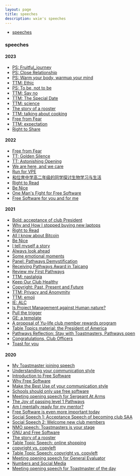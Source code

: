 ```yaml
---
layout: page
title: speeches
description: wxie's speeches
---
```


<div class="navbar">
    <div class="navbar-inner">
        <ul class="nav">
            <li><a href="#speeches">speeches</a></li>
        </ul>
    </div>
</div>


### <a name="speeches"></a>speeches

#### 2023

- [PS: Fruitful_journey](Kiwi_fruitful_journey.html)
- [PS: Close Relationship](speech/close_relationship.html)
- [PS: Warm your body, warmup your mind](speech/warmup_your_body_mind.html)
- [TTM: Ethic](speech/TTM_ethic.html)
- [PS: To be, not to be](speech/to_be_not_to_be.html)
- [TTM: Say no](speech/TTM_say_no.html)
- [TTM: The Special Date](speech/TTM_special_date.html)
- [TTM: science](speech/TTM_science.html)
- [The story of a rooster](speech/story_of_rooster_2.html)
- [TTM: talking about cooking](speech/TTM_cooking.html)
- [Free from Fear](speech/Free_from_Fear_2.html)
- [TTM: expectation](speech/TTM_expectation.html)
- [Right to Share](speech/right_to_share.html)

#### 2022

- [Free from Fear](speech/Free_from_Fear.html)
- [TT: Golden Silence](speech/TTM_silence.html)
- [TT: Astonishing Opening](speech/TTM_opening.html)
- [We are here, and we care](speech/we_are_here_care.html)
- [Run for VPE](speech/run_for_vpe.html)
- [和位育中学高二年级的同学探讨生物学习与生活](speech/talk_to_high_school_students.md)
- [Right to Read](speech/right_to_read_2.html)
- [Be Nice](speech/be_nice_2.html)
- [One Man's Fight for Free Software](speech/one_man_fight_for_free_software.html)
- [Free Software for you and for me](speech/fs_for_you_and_for_me.html)

#### 2021

- [Bold: acceptance of club President](speech/acceptance_of_club_President.html)
- [Why and How I stopped buying new laptops](speech/keynote-why-how-stop-buying-new-laptop.html)
- [Right to Read](speech/right2read.html)
- [All I know about Bitcoin](speech/all_I_know_about_bitcoin.html)
- [Be Nice](speech/be_nice.html)
- [I tell myself a story](speech/I_tell_myself_a_story.html)
- [Always look ahead](speech/always_look_ahead.html)
- [Some emotional moments](speech/some_emotional_moments.html)
- [Panel: Pathways Demystification](speech/Pathways_Demystification.html)
- [Receiving Pathways Award in Taicang](speech/receiving_Pathways_award_taicang.html)
- [Review my First Pathways](speech/review_my_first_pathways.html)
- [TTM: nastalgia](speech/TTM_nastalgia.html)
- [Keep Our Club Healthy](speech/keep_our_club_heathy.html)
- [Copyright: Past, Present and Future](speech/copyright_past_present_future.html)
- [TTM: Privacy and Anonymity](speech/TTM_privacy_and_anonymity.html)
- [TTM: emoji](speech/TTM_emoji.html)
- [IE: ALC](speech/IE_alc.html)
- [Is Project Management against Human nature?](speech/project_management_against_human_nature.html)
- [Pull the trigger](speech/pull_the_trigger.html)
- [GE: a template](speech/GE_a_template.html)
- [A proposal of Yu-life club member rewards program](speech/member_reward_program.html)
- [Table Topics material: the President of America](speech/TT_president_USA.html)
- [Pathways Reflection: Stay with Toastmasters, Pathways open](speech/stay_with_TI.html)
- [Congratulations, Club Officers](speech/new_club_officers.html)
- [Toast for you](speech/toast_for_you.html)

#### 2020

- [My Toastmaster joining speech](speech/my_toastmaster_joining_speech.html)
- [Understanding your communication style](speech/understanding_your_communication_style.html)
- [Introduction to Free Software](speech/introduction_to_free_software.html)
- [Why Free Software](speech/why_free_software.html)
- [Make the Best Use of your communication style](speech/make_best_use_of_communication_style.html)
- [Schools should only use free software](speech/schools_use_free_software.html)
- [Meeting opening speech for Sergeant At Arms](speech/meeting_opening_speech_of_SAA.html)
- [The Joy of passing level 1 Pathways](speech/joy_of_level_1.html)
- [Am I mentally ready for my mentor?](speech/mentally_ready_for_mentor.html)
- [Free Software is even more important today](speech/free_software_even_more_important.html)
- [Social Speech 1: Acceptance Speech of becoming club SAA](speech/acceptance_of_club_SAA.html)
- [Social Speech 2: Welcome new club members](speech/welcome_new_member.html)
- [NMO speech: Toastmasters is your stage](speech/Toastmasters_is_your_stage.html)
- [GNU and Free Software](speech/GNU_and_free_software.html)
- [The story of a rooster](speech/story_of_rooster.html)
- [Table Topic Speech: online shopping](speech/TTM_online_shopping.html)
- [copyright vs. copyleft](speech/copyright_vs_copyleft.html)
- [Table Topic Speech: copyright vs. copyleft](speech/TTM_copyright_vs_copyleft.html)
- [Meeting opening speech for General Evaluator](speech/meeting_opening_speech_of_GE.html)
- [Numbers and Social Media](speech/numbers_and_social_media.html)
- [Meeting opening speech for Toastmaster of the day](speech/meeting_opening_speech_of_TMD.html)